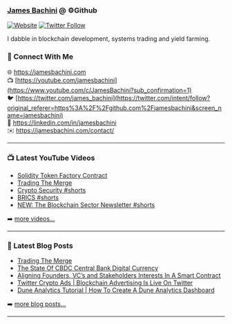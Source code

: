 ### [James Bachini][website] @ ⚙️Github

[![Website](https://img.shields.io/website?label=jamesbachini.com&style=for-the-badge&url=https%3A%2F%2Fjamesbachini.com)](https://jamesbachini.com)
[![Twitter Follow](https://img.shields.io/twitter/follow/james_bachini?color=1DA1F2&logo=twitter&style=for-the-badge)](https://twitter.com/intent/follow?original_referer=https%3A%2F%2Fgithub.com%2Fjamesbachini&screen_name=jamesbachini)

I dabble in blockchain development, systems trading and yield farming.

### 👋 Connect With Me

🌐 https://jamesbachini.com
<br />
📺 [https://youtube.com/jamesbachini](https://www.youtube.com/c/JamesBachini?sub_confirmation=1)
<br />
🐦 [https://twitter.com/james_bachini](https://twitter.com/intent/follow?original_referer=https%3A%2F%2Fgithub.com%2Fjamesbachini&screen_name=jamesbachini)
<br />
👔 https://linkedin.com/in/jamesbachini
<br />
✉️ https://jamesbachini.com/contact/

---

### 📺 Latest YouTube Videos

<!-- YOUTUBE:START -->
- [Solidity Token Factory Contract](https://www.youtube.com/watch?v=MY9SoGPGVoo)
- [Trading The Merge](https://www.youtube.com/watch?v=3ltpF4UGir4)
- [Crypto Security #shorts](https://www.youtube.com/watch?v=JkQL_sJUKC0)
- [BRICS #shorts](https://www.youtube.com/watch?v=fBX8fAvdfk0)
- [NEW: The Blockchain Sector Newsletter #shorts](https://www.youtube.com/watch?v=cBDHv0kV4Q8)
<!-- YOUTUBE:END -->

➡️ [more videos...](https://youtube.com/jamesbachini)

---

### 📝 Latest Blog Posts

<!-- BLOG-POST-LIST:START -->
- [Trading The Merge](https://jamesbachini.com/trading-the-merge/)
- [The State Of CBDC Central Bank Digital Currency](https://jamesbachini.com/cbdc/)
- [Aligning Founders, VC’s and Stakeholders Interests In A Smart Contract](https://jamesbachini.com/vc-unlock-smart-contract/)
- [Twitter Crypto Ads  | Blockchain Advertising Is Live On Twitter](https://jamesbachini.com/twitter-crypto-ads/)
- [Dune Analytics Tutorial | How To Create A Dune Analytics Dashboard](https://jamesbachini.com/dune-analytics-tutorial/)
<!-- BLOG-POST-LIST:END -->

➡️ [more blog posts...](https://jamesbachini.com)

---

[website]: https://jamesbachini.com
[twitter]: https://twitter.com/james_bachini
[youtube]: https://youtube.com/jamesbachini
[linkedin]: https://linkedin.com/in/jamesbachini
